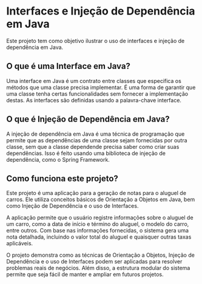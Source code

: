 <h1>Interfaces e Injeção de Dependência em Java</h1>
Este projeto tem como objetivo ilustrar o uso de interfaces e injeção de dependência em Java.

<h2>O que é uma Interface em Java?</h2>
Uma interface em Java é um contrato entre classes que especifica os métodos que uma classe precisa implementar. É uma forma de garantir que uma classe tenha certas funcionalidades sem fornecer a implementação destas. As interfaces são definidas usando a palavra-chave interface.

<h2>O que é Injeção de Dependência em Java?</h2>
A injeção de dependência em Java é uma técnica de programação que permite que as dependências de uma classe sejam fornecidas por outra classe, sem que a classe dependende precisa saber como criar suas dependências. Isso é feito usando uma biblioteca de injeção de dependência, como o Spring Framework.

<h2>Como funciona este projeto?</h2>
Este projeto é uma aplicação para a geração de notas para o aluguel de carros. Ele utiliza conceitos básicos de Orientação a Objetos em Java, bem como Injeção de Dependência e o uso de Interfaces.

A aplicação permite que o usuário registre informações sobre o aluguel de um carro, como a data de início e término do aluguel, o modelo do carro, entre outros. Com base nas informações fornecidas, o sistema gera uma nota detalhada, incluindo o valor total do aluguel e quaisquer outras taxas aplicáveis.

O projeto demonstra como as técnicas de Orientação a Objetos, Injeção de Dependência e o uso de Interfaces podem ser aplicadas para resolver problemas reais de negócios. Além disso, a estrutura modular do sistema permite que seja fácil de manter e ampliar em futuros projetos.
